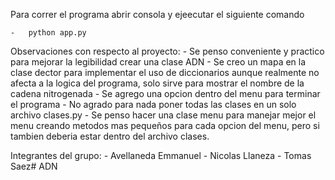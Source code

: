 Para correr el programa abrir consola y ejeecutar el siguiente comando

    -   python app.py

Observaciones con respecto al proyecto:
    - Se penso conveniente y practico para mejorar la legibilidad crear una clase ADN
    - Se creo un mapa en la clase dector para implementar el uso de diccionarios aunque realmente no afecta a la logica del programa, solo sirve para mostrar el nombre de la cadena nitrogenada
    - Se agrego una opcion dentro del menu para terminar el programa
    - No agrado para nada poner todas las clases en un solo archivo clases.py 
    - Se penso hacer una clase menu para manejar mejor el menu creando metodos mas pequeños para cada opcion del menu, pero si tambien deberia estar dentro del archivo     clases.                                                     
 
Integrantes del grupo:
    - Avellaneda Emmanuel
    - Nicolas Llaneza
    - Tomas Saez#   A D N  
 
